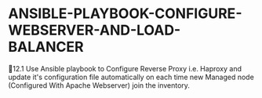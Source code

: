 # ANSIBLE-PLAYBOOK-CONFIGURE-WEBSERVER-AND-LOAD-BALANCER
🔰12.1 Use Ansible playbook to Configure Reverse  Proxy i.e. Haproxy and update it's configuration  file automatically on each time new Managed node (Configured With Apache Webserver) join the inventory.
